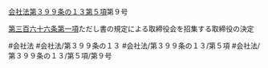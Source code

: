 [会社法第３９９条の１３第５項](会社法＿＿＿＿第３９９条の１３第５項)第９号

[第三百六十六条第一項](会社法＿＿＿＿第３６６条第１項)ただし書の規定による取締役会を招集する取締役の決定


#会社法
#会社法/第３９９条の１３
#会社法/第３９９条の１３/第５項
#会社法/第３９９条の１３/第５項/第９号
